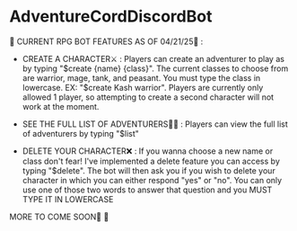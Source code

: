 # AdventureCordDiscordBot

🐉 CURRENT RPG BOT FEATURES AS OF 04/21/25🧙 :

- CREATE A CHARACTER⚔️ : Players can create an adventurer to play as by typing "$create {name} {class}". The current classes to choose from are warrior, mage, tank, and peasant. You must type the class in lowercase. EX: "$create Kash warrior". Players are currently only allowed 1 player, so attempting to create a second character will not work at the moment.

- SEE THE FULL LIST OF ADVENTURERS🧙‍♂️ : Players can view the full list of adventurers by typing "$list"

- DELETE YOUR CHARACTER❌ : If you wanna choose a new name or class don't fear! I've implemented a delete feature you can access by typing "$delete". The bot will then ask you if you wish to delete your character in which you can either respond "yes" or "no". You can only use one of those two words to answer that question and you MUST TYPE IT IN LOWERCASE

MORE TO COME SOON💪 💪
